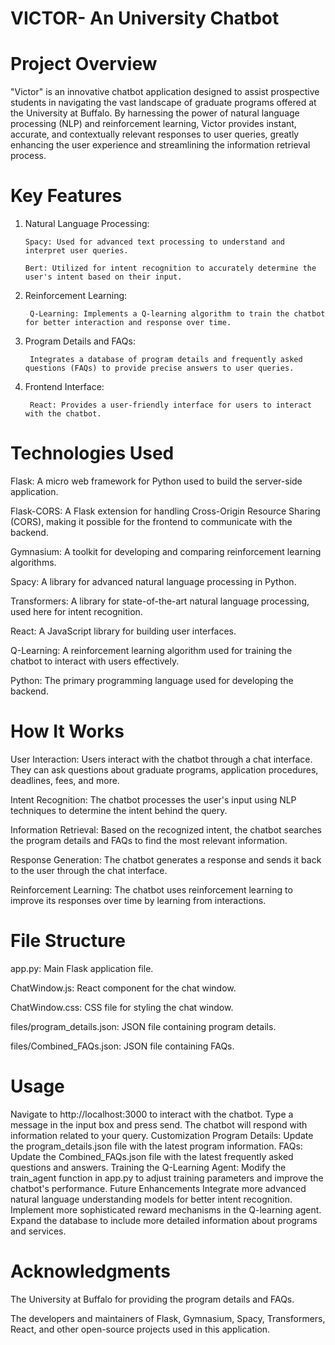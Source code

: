 # VICTOR- An University Chatbot

# Project Overview

"Victor" is an innovative chatbot application designed to assist prospective students in navigating the vast landscape of graduate programs offered at the University at Buffalo. By harnessing the power of natural language processing (NLP) and reinforcement learning, Victor provides instant, accurate, and contextually relevant responses to user queries, greatly enhancing the user experience and streamlining the information retrieval process.

# Key Features
1. Natural Language Processing:

       Spacy: Used for advanced text processing to understand and interpret user queries.

       Bert: Utilized for intent recognition to accurately determine the user's intent based on their input.

3. Reinforcement Learning:

        Q-Learning: Implements a Q-learning algorithm to train the chatbot for better interaction and response over time.

4. Program Details and FAQs:

        Integrates a database of program details and frequently asked questions (FAQs) to provide precise answers to user queries.

5. Frontend Interface:

        React: Provides a user-friendly interface for users to interact with the chatbot.

# Technologies Used

Flask: A micro web framework for Python used to build the server-side application.

Flask-CORS: A Flask extension for handling Cross-Origin Resource Sharing (CORS), making it possible for the frontend to communicate with the backend.

Gymnasium: A toolkit for developing and comparing reinforcement learning algorithms.

Spacy: A library for advanced natural language processing in Python.

Transformers: A library for state-of-the-art natural language processing, used here for intent recognition.

React: A JavaScript library for building user interfaces.

Q-Learning: A reinforcement learning algorithm used for training the chatbot to interact with users effectively.

Python: The primary programming language used for developing the backend.


# How It Works

User Interaction: Users interact with the chatbot through a chat interface. They can ask questions about graduate programs, application procedures, deadlines, fees, and more.

Intent Recognition: The chatbot processes the user's input using NLP techniques to determine the intent behind the query.

Information Retrieval: Based on the recognized intent, the chatbot searches the program details and FAQs to find the most relevant information.

Response Generation: The chatbot generates a response and sends it back to the user through the chat interface.

Reinforcement Learning: The chatbot uses reinforcement learning to improve its responses over time by learning from interactions.

# File Structure
app.py: Main Flask application file.

ChatWindow.js: React component for the chat window.

ChatWindow.css: CSS file for styling the chat window.

files/program_details.json: JSON file containing program details.

files/Combined_FAQs.json: JSON file containing FAQs.

# Usage
Navigate to http://localhost:3000 to interact with the chatbot.
Type a message in the input box and press send.
The chatbot will respond with information related to your query.
Customization
Program Details: Update the program_details.json file with the latest program information.
FAQs: Update the Combined_FAQs.json file with the latest frequently asked questions and answers.
Training the Q-Learning Agent: Modify the train_agent function in app.py to adjust training parameters and improve the chatbot's performance.
Future Enhancements
Integrate more advanced natural language understanding models for better intent recognition.
Implement more sophisticated reward mechanisms in the Q-learning agent.
Expand the database to include more detailed information about programs and services.

# Acknowledgments
The University at Buffalo for providing the program details and FAQs.

The developers and maintainers of Flask, Gymnasium, Spacy, Transformers, React, and other open-source projects used in this application.
